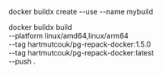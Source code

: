 docker buildx create --use --name mybuild

docker buildx build \
    --platform linux/amd64,linux/arm64 \
    --tag hartmutcouk/pg-repack-docker:1.5.0 \
    --tag hartmutcouk/pg-repack-docker:latest \
    --push .
